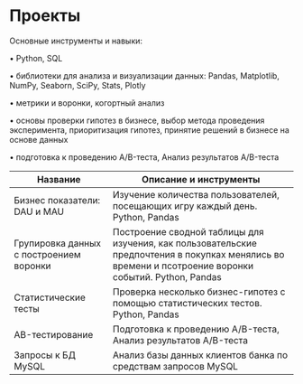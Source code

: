 # Проекты
Основные инструменты и навыки:

 • Python, SQL
 
 • библиотеки для анализа и визуализации данных: Pandas, Matplotlib, NumPy, Seaborn, SciPy, Stats, Plotly
 
 • метрики и воронки, когортный анализ
 
 • основы проверки гипотез в бизнесе, выбор метода проведения эксперимента, приоритизация гипотез, принятие решений в бизнесе на основе данных
 
 • подготовка к проведению A/B-теста, Анализ результатов A/B-теста

 | Название | Описание и инструменты                                                       | 
|----------|-----------------------------------------------------------------|
| Бизнес показатели: DAU и MAU   | Изучение количества пользователей, посещающих игру каждый день. Python, Pandas               |
| Групировка данных с построением воронки    | Построение сводной таблицы для изучения, как пользовательские предпочтения в покупках менялись во времени и псотроение воронки событий. Python, Pandas                             |
| Статистические тесты      | Проверка несколько бизнес-гипотез с помощью статистических тестов. Python, Pandas                                        |
| AB-тестирование	   | Подготовка к проведению A/B-теста, Анализ результатов A/B-теста                                       |
| Запросы к БД MySQL	   | Анализ базы данных клиентов банка по средствам запросов MySQL                                   |
